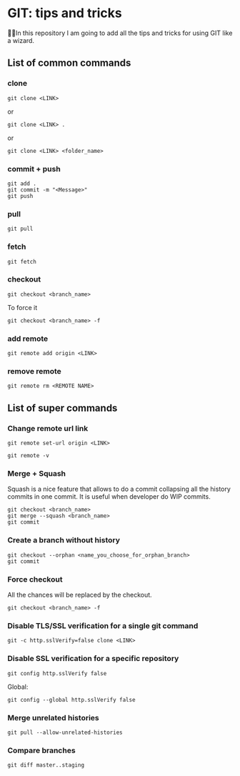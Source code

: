 # GIT: tips and tricks

🧙‍♂️In this repository I am going to add all the tips and tricks for using GIT like a wizard.

## List of common commands

### clone

```
git clone <LINK> 
```

or 

```
git clone <LINK> .
```

or 


```
git clone <LINK> <folder_name>
```

### commit + push

```
git add .
git commit -m "<Message>"
git push
```

### pull

```
git pull
```

### fetch

```
git fetch
```

### checkout

```
git checkout <branch_name>
```

To force it

```
git checkout <branch_name> -f
```

### add remote

```
git remote add origin <LINK>
```

### remove remote

```
git remote rm <REMOTE NAME>
```

## List of super commands

### Change remote url link


```
git remote set-url origin <LINK>

git remote -v
```

### Merge + Squash

Squash is a nice feature that allows to do a commit collapsing all the history commits in one commit. It is useful when developer do WIP commits.

```
git checkout <branch_name>
git merge --squash <branch_name>
git commit
```

### Create a branch without history

```
git checkout --orphan <name_you_choose_for_orphan_branch>
git commit
```

### Force checkout

All the chances will be replaced by the checkout. 


```
git checkout <branch_name> -f
```

### Disable TLS/SSL verification for a single git command

```
git -c http.sslVerify=false clone <LINK>
```

### Disable SSL verification for a specific repository

```
git config http.sslVerify false
```

Global: 

```
git config --global http.sslVerify false
```

### Merge unrelated histories

```
git pull --allow-unrelated-histories
```

### Compare branches

```
git diff master..staging
```
